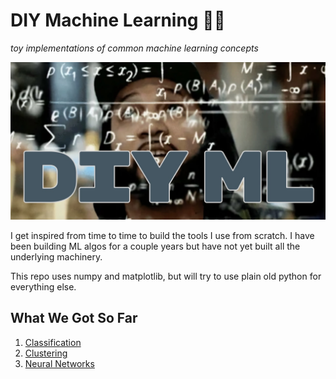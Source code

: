 # DIY Machine Learning 🧑‍💻

_toy implementations of common machine learning concepts_

![A man stares towards the clowds with numbers flowing from his head. DIY ML is written below](images/diyml.jpg)

I get inspired from time to time to build the tools I use from scratch. I have been building ML algos for a couple years but have not yet built all the underlying machinery.

This repo uses numpy and matplotlib, but will try to use plain old python for everything else.

## What We Got So Far

1. [Classification](classification/)
1. [Clustering](clustering/)
1. [Neural Networks](nn/)
